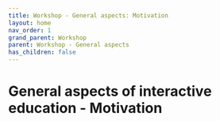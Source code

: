 ```yaml
---
title: Workshop - General aspects: Motivation
layout: home
nav_order: 1
grand_parent: Workshop
parent: Workshop - General aspects
has_children: false
---
```


# General aspects of interactive education - Motivation